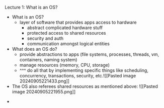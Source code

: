 Lecture 1: What is an OS?
- What is an OS?
	- layer of software that provides apps access to hardware
		- abstract complicated hardware stuff
		- protected access to shared resources
		- security and auth
		- communication amongst logical entities
- What does an OS do?
	- provide abstractions to apps (file systems, processes, threads, vm, containers, naming system)
	- manage resources (memory, CPU, storage)
	- ^^^ do all that by implementing specific things like scheduling, concurrency, transactions, security, etc.![[Pasted image 20240905221433.png]]
- The OS also referees shared resources as mentioned above:
	![[Pasted image 20240905221955.png]]
* 